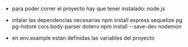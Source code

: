 - para poder correr el proyecto hay que tener instalado: node.js 
- intalar las dependencias necesarias
npm install express sequelize pg pg-hstore cors body-parser dotenv
npm install --save-dev nodemon

- en env.example estan definidas las variables del proyecto
